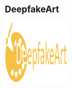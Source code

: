 # DeepfakeArt

<img src="https://github.com/h-aboutalebi/DeepfakeArt/blob/main/images/logo.jpg" alt="logo" width="200" height="200">
